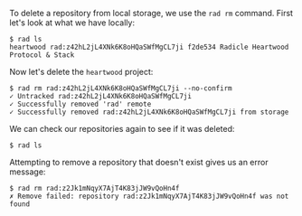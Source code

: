 To delete a repository from local storage, we use the `rad rm` command.
First let's look at what we have locally:

```
$ rad ls
heartwood rad:z42hL2jL4XNk6K8oHQaSWfMgCL7ji f2de534 Radicle Heartwood Protocol & Stack
```

Now let's delete the `heartwood` project:

```
$ rad rm rad:z42hL2jL4XNk6K8oHQaSWfMgCL7ji --no-confirm
✓ Untracked rad:z42hL2jL4XNk6K8oHQaSWfMgCL7ji
✓ Successfully removed 'rad' remote
✓ Successfully removed rad:z42hL2jL4XNk6K8oHQaSWfMgCL7ji from storage
```

We can check our repositories again to see if it was deleted:

```
$ rad ls
```

Attempting to remove a repository that doesn't exist gives us an error message:

``` (fail)
$ rad rm rad:z2Jk1mNqyX7AjT4K83jJW9vQoHn4f
✗ Remove failed: repository rad:z2Jk1mNqyX7AjT4K83jJW9vQoHn4f was not found
```
